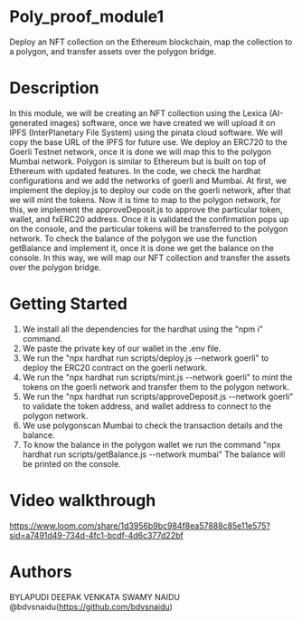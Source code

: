 # Poly_proof_module1
Deploy an NFT collection on the Ethereum blockchain, map the collection to a polygon, and transfer assets over the polygon bridge.

# Description

In this module, we will be creating an NFT collection using the Lexica (AI-generated images) software, once we have created we will upload it on IPFS (InterPlanetary File System) using the pinata cloud software. We will copy the base URL of the IPFS for future use. We deploy an ERC720 to the Goerli Testnet network, once it is done we will map this to the polygon Mumbai network. Polygon is similar to Ethereum but is built on top of Ethereum with updated features. In the code, we check the hardhat configurations and we add the networks of goerli and Mumbai. At first, we implement the deploy.js to deploy our code on the goerli network, after that we will mint the tokens. Now it is time to map to the polygon network, for this, we implement the approveDeposit.js to approve the particular token, wallet, and fxERC20 address. Once it is validated the confirmation pops up on the console, and the particular tokens will be transferred to the polygon network. To check the balance of the polygon we use the function getBalance and implement it, once it is done we get the balance on the console. In this way, we will map our NFT collection and transfer the assets over the polygon bridge.


# Getting Started

1) We install all the dependencies for the hardhat using the "npm i" command.
2) We paste the private key of our wallet in the .env file.
3) We run the "npx hardhat run scripts/deploy.js --network goerli" to deploy the ERC20 contract on the goerli network.
4) We run the  "npx hardhat run scripts/mint.js --network goerli" to mint the tokens on the goerli network and transfer them to the polygon network.
5) We run the  "npx hardhat run scripts/approveDeposit.js --network goerli" to validate the token address, and wallet address to connect to the polygon network.
6) We use polygonscan Mumbai to check the transaction details and the balance.
7) To know the balance in the polygon wallet we run the command  "npx hardhat run scripts/getBalance.js --network mumbai" The balance will be printed on the console.

# Video walkthrough

https://www.loom.com/share/1d3956b9bc984f8ea57888c85e11e575?sid=a7491d49-734d-4fc1-bcdf-4d6c377d22bf


# Authors

BYLAPUDI DEEPAK VENKATA SWAMY NAIDU @bdvsnaidu(https://github.com/bdvsnaidu)

